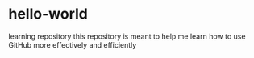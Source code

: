 # hello-world
learning repository
this repository is meant to help me learn how to use GitHub more effectively and efficiently
